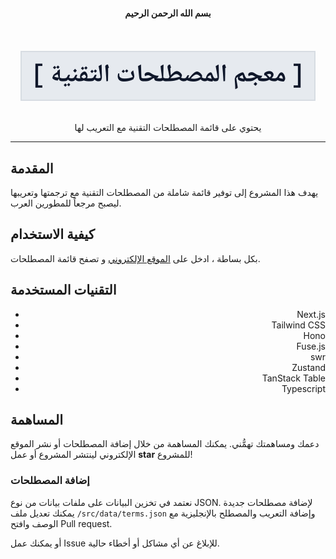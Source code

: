 <div align="center">
  <h4>بسم الله الرحمن الرحيم</h4>

  <br />
  <br />
  
  <img src="./public/logo.svg" />
  <br />
  <br />
  <p>يحتوي على قائمة المصطلحات التقنية مع التعريب لها</p>
</div>

---

## المقدمة

يهدف هذا المشروع إلى توفير قائمة شاملة من المصطلحات التقنية مع ترجمتها وتعريبها ليصبح مرجعاً للمطورين العرب.

## كيفية الاستخدام

بكل بساطة ، ادخل على [الموقع الإلكتروني](https://arabic-tech-glossary.vercel.app) و تصفح قائمة المصطلحات.

## التقنيات المستخدمة

<div align="right">

- Next.js
- Tailwind CSS
- Hono
- Fuse.js
- swr
- Zustand
- TanStack Table
- Typescript

</div>

## المساهمة

دعمك ومساهمتك تهمُّني. يمكنك المساهمة من خلال إضافة المصطلحات أو نشر الموقع الإلكتروني لينتشر المشروع أو عمل **star** للمشروع!

### إضافة المصطلحات

نعتمد في تخزين البيانات على ملفات بيانات من نوع JSON. لإضافة مصطلحات جديدة يمكنك تعديل ملف `/src/data/terms.json` وإضافة التعريب والمصطلح بالإنجليزية مع الوصف وافتح Pull request.

أو يمكنك عمل Issue للإبلاغ عن أي مشاكل أو أخطاء حالية.
